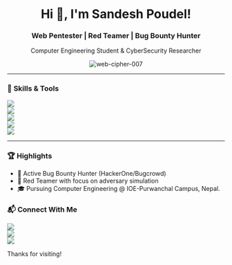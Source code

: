 <h1 align="center">Hi 👋, I'm Sandesh Poudel!</h1>
<h3 align="center">Web Pentester | Red Teamer | Bug Bounty Hunter</h3>
<p align="center">Computer Engineering Student & CyberSecurity Researcher</p>

<p align="center"> 
  <img src="https://komarev.com/ghpvc/?username=web-cipher-007&label=Profile%20views&color=0e75b6&style=flat" alt="web-cipher-007" /> 
</p>
<script> alert("You have been hacked!😂😂 Please ignore this! Sorry! 😂")</script>

---

### 🔧 **Skills & Tools**
<p align="left">
  <img src="https://img.shields.io/badge/Web%20Security-OWASP%20Top%2010-red" /> 
  <br>
  <img src="https://img.shields.io/badge/Tools-Burp%20Suite%20|%20Nmap%20|%20Metasploit-blue" /> 
  <br>
  <img src="https://img.shields.io/badge/OS-ParrotOS%20|%20Kali%20|%20Windows-green" />
  <br>
  <img src="https://img.shields.io/badge/Code-Python%20|%20C%20|%20C++-yellow" />
  <br>
  <img src="https://img.shields.io/badge/Networking-IDS/IPS%20|%20VPNs%20|%20Firewalls-orange" />
</p>

---

### 🏆 **Highlights**
- 🐛 Active Bug Bounty Hunter (HackerOne/Bugcrowd)
- 🔴 Red Teamer with focus on adversary simulation
- 🎓 Pursuing Computer Engineering @ IOE-Purwanchal Campus, Nepal.



### 📬 **Connect With Me**
<p align="left">
  <a href="https://linkedin.com/in/sandeshpoudel007">
    <img src="https://img.shields.io/badge/LinkedIn-0077B5?style=for-the-badge&logo=linkedin&logoColor=white" />
  </a>
  <br>
  <a href="https://x.com/_Sandesh_007">
    <img src="https://img.shields.io/badge/X_(Twitter)-000000?style=for-the-badge&logo=x&logoColor=white" />
  </a>
  <br>
  <a href="mailto:079bct074@ioepc.edu.np">
    <img src="https://img.shields.io/badge/Email-D14836?style=for-the-badge&logo=gmail&logoColor=white" />
  </a>
</p>

Thanks for visiting!
